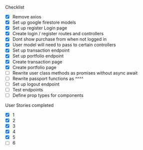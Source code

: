 Checklist
- [x] Remove axios
- [x] Set up google firestore models
- [x] Set up register Login page
- [x] Create login / register routes and controllers
- [x] Dont show purchase from when not logged in
- [x] User model will need to pass to certain controllers
- [x] Set up transaction endpoint
- [x] Set up portfolio endpoint
- [x] Create transaction page
- [x] Create portfolio page
- [ ] Rewrite user class methods as promises without async await
- [ ] Rewrite passport functions as ^^^^
- [ ] Set up logout endpoint
- [ ] Test endpoints
- [ ] Define prop types for components

User Stories completed

- [x] 1
- [x] 2
- [x] 3
- [x] 4
- [x] 5
- [ ] 6